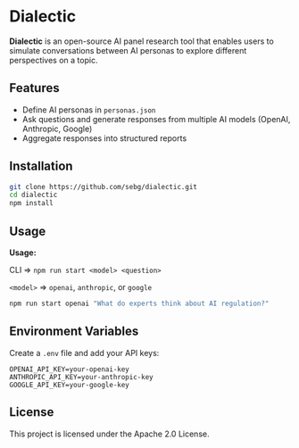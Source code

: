 # Dialectic

**Dialectic** is an open-source AI panel research tool that enables users to simulate conversations between AI personas to explore different perspectives on a topic.

## Features
- Define AI personas in `personas.json`
- Ask questions and generate responses from multiple AI models (OpenAI, Anthropic, Google)
- Aggregate responses into structured reports

## Installation
```sh
git clone https://github.com/sebg/dialectic.git
cd dialectic
npm install
```

## Usage

**Usage:**
  
CLI => `npm run start <model> <question>`

`<model>` => `openai`, `anthropic`, or `google`

```sh
npm run start openai "What do experts think about AI regulation?"
```

## Environment Variables
Create a `.env` file and add your API keys:
```
OPENAI_API_KEY=your-openai-key
ANTHROPIC_API_KEY=your-anthropic-key
GOOGLE_API_KEY=your-google-key
```

## License
This project is licensed under the Apache 2.0 License.